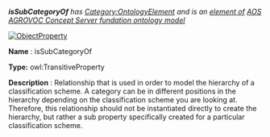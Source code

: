 ___isSubCategoryOf__ 
 has
 [Category:OntologyElement](../../Category/OntologyElement "Category:OntologyElement") 
 and is an
 [element of](../../Property/ElementOf "Property:ElementOf") 
[AOS AGROVOC Concept Server fundation ontology model](../../Submissions/AOS_AGROVOC_Concept_Server_fundation_ontology_model "Submissions:AOS AGROVOC Concept Server fundation ontology model")_




  





[![ObjectProperty](../../images/thumb/c/c3/ObjectProperty.gif/45px-ObjectProperty.gif)](../../Image/ObjectProperty.gif "ObjectProperty")


__Name__ 
 : isSubCategoryOf
 



__Type:__ 
 owl:TransitiveProperty
 



__Description__ 
 : Relationship that is used in order to model the hierarchy of a classification scheme. A category can be in different positions in the hierarchy depending on the classification scheme you are looking at. Therefore, this relationship should not be instantiated directly to create the hierarchy, but rather a sub property specifically created for a particular classification scheme.
